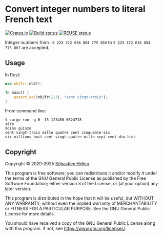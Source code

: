 # Convert integer numbers to literal French text

[![Crates.io](https://img.shields.io/crates/v/nb2fr.svg)](https://crates.io/crates/nb2fr)
[![Build status](https://github.com/flashcode/nb2fr/workflows/CI/badge.svg)](https://github.com/flashcode/nb2fr/actions?query=workflow%3A%22CI%22)
[![REUSE status](https://api.reuse.software/badge/github.com/flashcode/nb2fr)](https://api.reuse.software/info/github.com/flashcode/nb2fr)

Integer numbers from `-9 223 372 036 854 775 808` to `9 223 372 036 854 775 807` are accepted.

## Usage

In Rust:

```rust
use nb2fr::nb2fr;

fn main() {
    assert_eq!(nb2fr(123), "cent vingt-trois");
}
```

From command line:

```
$ cargo run -q 0 -15 123456 6824718
zéro
moins quinze
cent vingt-trois mille quatre cent cinquante-six
six millions huit cent vingt-quatre mille sept cent dix-huit
```

## Copyright

Copyright © 2020-2025 [Sébastien Helleu](https://github.com/flashcode)

This program is free software; you can redistribute it and/or modify
it under the terms of the GNU General Public License as published by
the Free Software Foundation; either version 3 of the License, or
(at your option) any later version.

This program is distributed in the hope that it will be useful,
but WITHOUT ANY WARRANTY; without even the implied warranty of
MERCHANTABILITY or FITNESS FOR A PARTICULAR PURPOSE.  See the
GNU General Public License for more details.

You should have received a copy of the GNU General Public License
along with this program.  If not, see <https://www.gnu.org/licenses/>.

